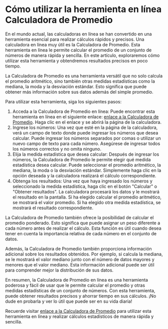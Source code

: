 Cómo utilizar la herramienta en línea Calculadora de Promedio
=============================================================

En el mundo actual, las calculadoras en línea se han convertido en una herramienta esencial para realizar cálculos rápidos y precisos. Una calculadora en línea muy útil es la Calculadora de Promedio. Esta herramienta en línea le permite calcular el promedio de un conjunto de números de manera rápida y sencilla. En este artículo, exploraremos cómo utilizar esta herramienta y obtendremos resultados precisos en poco tiempo.

La Calculadora de Promedio es una herramienta versátil que no solo calcula el promedio aritmético, sino también otras medidas estadísticas como la mediana, la moda y la desviación estándar. Esto significa que puede obtener más información sobre sus datos además del simple promedio.

Para utilizar esta herramienta, siga los siguientes pasos:

1. Acceda a la Calculadora de Promedio en línea: Puede encontrar esta herramienta en línea en el siguiente enlace: [enlace a la Calculadora de Promedio](https://www.onlinecalculatorsfree.com/es/math/average-calculator.html). Haga clic en el enlace y se abrirá la página de la calculadora.
2. Ingrese los números: Una vez que esté en la página de la calculadora, verá un campo de texto donde puede ingresar los números que desea calcular. Puede ingresar los números separados por comas o utilizar un nuevo campo de texto para cada número. Asegúrese de ingresar todos los números correctos y no omita ninguno.
3. Elija la medida estadística que desea calcular: Después de ingresar los números, la Calculadora de Promedio le permite elegir qué medida estadística desea calcular. Puede seleccionar el promedio aritmético, la mediana, la moda o la desviación estándar. Simplemente haga clic en la opción deseada y la calculadora realizará el cálculo correspondiente.
4. Obtenga los resultados: Una vez que haya ingresado los números y seleccionado la medida estadística, haga clic en el botón "Calcular" o "Obtener resultados". La calculadora procesará los datos y le mostrará el resultado en la pantalla. Si ha elegido calcular el promedio aritmético, se mostrará el valor promedio. Si ha elegido otra medida estadística, se mostrará el resultado correspondiente.

La Calculadora de Promedio también ofrece la posibilidad de calcular el promedio ponderado. Esto significa que puede asignar un peso diferente a cada número antes de realizar el cálculo. Esta función es útil cuando desea tener en cuenta la importancia relativa de cada número en el conjunto de datos.

Además, la Calculadora de Promedio también proporciona información adicional sobre los resultados obtenidos. Por ejemplo, si calcula la mediana, se le mostrará el valor mediano junto con el número de datos mayores y menores que el valor mediano. Esta información adicional puede ser útil para comprender mejor la distribución de sus datos.

En resumen, la Calculadora de Promedio en línea es una herramienta poderosa y fácil de usar que le permite calcular el promedio y otras medidas estadísticas de un conjunto de números. Con esta herramienta, puede obtener resultados precisos y ahorrar tiempo en sus cálculos. ¡No dude en probarla y ver lo útil que puede ser en su vida diaria!

Recuerde visitar [enlace a la Calculadora de Promedio](https://www.onlinecalculatorsfree.com/es/math/average-calculator.html) para utilizar esta herramienta en línea y realizar cálculos estadísticos de manera rápida y sencilla.